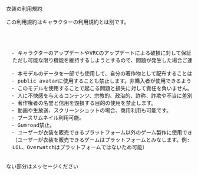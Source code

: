 <pre>

衣装の利用規約

この利用規約はキャラクターの利用規約とは別です。




　- キャラクターのアップデートやVRCのアップデートによる破損に対して保証しません。
  ただし可能な限り機能を維持するしようとするので、問題が発生した場合ご連絡ください。

　- 本モデルのデータを一部でも使用して、自分の著作物として配布することは禁止します。
　- public avatarに使用することも禁止します。非購入者が使用できるように間接的に配布しようとしないでください。
　- このモデルを使用することで起こる問題と損失に対して責任を負いません。
　- 人に不快感を与えるコンテンツ、宗教的、政治的、詐称、詐欺や不当に差別もしくは誹謗などを目的とした利用を禁止します。
　- 著作権者の名誉と信用を毀損する目的の使用を禁止します。
　- 動画や生放送、スクリーンショットの場合、商用利用も可能です。
　- ブースサムネイル利用可能。
　- Gumroad禁止。
　- ユーザーが衣装を販売できるプラットフォーム以外のゲーム製作に使用できます
  （ユーザーが衣装を販売できるゲームはプラットフォームとみなします。例: VRC、Roblox、マイクラ、ZEPETOなどは禁止。
  LOL、Overwatchはプラットフォームではないため可能）


ない部分はメッセージください

</pre>
